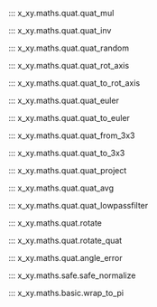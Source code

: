 ::: x_xy.maths.quat.quat_mul

::: x_xy.maths.quat.quat_inv

::: x_xy.maths.quat.quat_random

::: x_xy.maths.quat.quat_rot_axis

::: x_xy.maths.quat.quat_to_rot_axis

::: x_xy.maths.quat.quat_euler

::: x_xy.maths.quat.quat_to_euler

::: x_xy.maths.quat.quat_from_3x3

::: x_xy.maths.quat.quat_to_3x3

::: x_xy.maths.quat.quat_project

::: x_xy.maths.quat.quat_avg

::: x_xy.maths.quat.quat_lowpassfilter

::: x_xy.maths.quat.rotate

::: x_xy.maths.quat.rotate_quat

::: x_xy.maths.quat.angle_error

::: x_xy.maths.safe.safe_normalize

::: x_xy.maths.basic.wrap_to_pi
